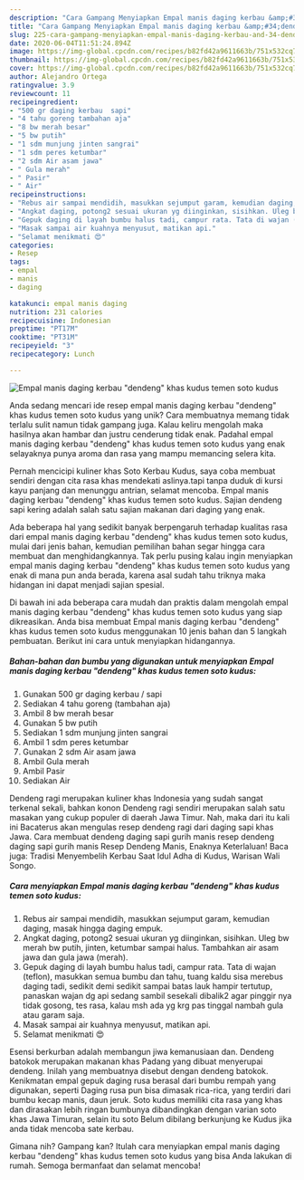 ```yaml
---
description: "Cara Gampang Menyiapkan Empal manis daging kerbau &amp;#34;dendeng&amp;#34; khas kudus temen soto kudus, Bisa Manjain Lidah"
title: "Cara Gampang Menyiapkan Empal manis daging kerbau &amp;#34;dendeng&amp;#34; khas kudus temen soto kudus, Bisa Manjain Lidah"
slug: 225-cara-gampang-menyiapkan-empal-manis-daging-kerbau-and-34-dendeng-and-34-khas-kudus-temen-soto-kudus-bisa-manjain-lidah
date: 2020-06-04T11:51:24.894Z
image: https://img-global.cpcdn.com/recipes/b82fd42a9611663b/751x532cq70/empal-manis-daging-kerbau-dendeng-khas-kudus-temen-soto-kudus-foto-resep-utama.jpg
thumbnail: https://img-global.cpcdn.com/recipes/b82fd42a9611663b/751x532cq70/empal-manis-daging-kerbau-dendeng-khas-kudus-temen-soto-kudus-foto-resep-utama.jpg
cover: https://img-global.cpcdn.com/recipes/b82fd42a9611663b/751x532cq70/empal-manis-daging-kerbau-dendeng-khas-kudus-temen-soto-kudus-foto-resep-utama.jpg
author: Alejandro Ortega
ratingvalue: 3.9
reviewcount: 11
recipeingredient:
- "500 gr daging kerbau  sapi"
- "4 tahu goreng tambahan aja"
- "8 bw merah besar"
- "5 bw putih"
- "1 sdm munjung jinten sangrai"
- "1 sdm peres ketumbar"
- "2 sdm Air asam jawa"
- " Gula merah"
- " Pasir"
- " Air"
recipeinstructions:
- "Rebus air sampai mendidih, masukkan sejumput garam, kemudian daging, masak hingga daging empuk."
- "Angkat daging, potong2 sesuai ukuran yg diinginkan, sisihkan. Uleg bw merah bw putih, jinten, ketumbar sampai halus. Tambahkan air asam jawa dan gula jawa (merah)."
- "Gepuk daging di layah bumbu halus tadi, campur rata. Tata di wajan (teflon), masukkan semua bumbu dan tahu, tuang kaldu sisa merebus daging tadi, sedikit demi sedikit sampai batas lauk hampir tertutup, panaskan wajan dg api sedang sambil sesekali dibalik2 agar pinggir nya tidak gosong, tes rasa, kalau msh ada yg krg pas tinggal nambah gula atau garam saja."
- "Masak sampai air kuahnya menyusut, matikan api."
- "Selamat menikmati 😍"
categories:
- Resep
tags:
- empal
- manis
- daging

katakunci: empal manis daging 
nutrition: 231 calories
recipecuisine: Indonesian
preptime: "PT17M"
cooktime: "PT31M"
recipeyield: "3"
recipecategory: Lunch

---
```



![Empal manis daging kerbau &#34;dendeng&#34; khas kudus temen soto kudus](https://img-global.cpcdn.com/recipes/b82fd42a9611663b/751x532cq70/empal-manis-daging-kerbau-dendeng-khas-kudus-temen-soto-kudus-foto-resep-utama.jpg)

Anda sedang mencari ide resep empal manis daging kerbau &#34;dendeng&#34; khas kudus temen soto kudus yang unik? Cara membuatnya memang tidak terlalu sulit namun tidak gampang juga. Kalau keliru mengolah maka hasilnya akan hambar dan justru cenderung tidak enak. Padahal empal manis daging kerbau &#34;dendeng&#34; khas kudus temen soto kudus yang enak selayaknya punya aroma dan rasa yang mampu memancing selera kita.

Pernah mencicipi kuliner khas Soto Kerbau Kudus, saya coba membuat sendiri dengan cita rasa khas mendekati aslinya.tapi tanpa duduk di kursi kayu panjang dan menunggu antrian, selamat mencoba. Empal manis daging kerbau &#34;dendeng&#34; khas kudus temen soto kudus. Sajian dendeng sapi kering adalah salah satu sajian makanan dari daging yang enak.

Ada beberapa hal yang sedikit banyak berpengaruh terhadap kualitas rasa dari empal manis daging kerbau &#34;dendeng&#34; khas kudus temen soto kudus, mulai dari jenis bahan, kemudian pemilihan bahan segar hingga cara membuat dan menghidangkannya. Tak perlu pusing kalau ingin menyiapkan empal manis daging kerbau &#34;dendeng&#34; khas kudus temen soto kudus yang enak di mana pun anda berada, karena asal sudah tahu triknya maka hidangan ini dapat menjadi sajian spesial.


Di bawah ini ada beberapa cara mudah dan praktis dalam mengolah empal manis daging kerbau &#34;dendeng&#34; khas kudus temen soto kudus yang siap dikreasikan. Anda bisa membuat Empal manis daging kerbau &#34;dendeng&#34; khas kudus temen soto kudus menggunakan 10 jenis bahan dan 5 langkah pembuatan. Berikut ini cara untuk menyiapkan hidangannya.

<!--inarticleads1-->

##### Bahan-bahan dan bumbu yang digunakan untuk menyiapkan Empal manis daging kerbau &#34;dendeng&#34; khas kudus temen soto kudus:

1. Gunakan 500 gr daging kerbau / sapi
1. Sediakan 4 tahu goreng (tambahan aja)
1. Ambil 8 bw merah besar
1. Gunakan 5 bw putih
1. Sediakan 1 sdm munjung jinten sangrai
1. Ambil 1 sdm peres ketumbar
1. Gunakan 2 sdm Air asam jawa
1. Ambil  Gula merah
1. Ambil  Pasir
1. Sediakan  Air


Dendeng ragi merupakan kuliner khas Indonesia yang sudah sangat terkenal sekali, bahkan konon Dendeng ragi sendiri merupakan salah satu masakan yang cukup populer di daerah Jawa Timur. Nah, maka dari itu kali ini Bacaterus akan mengulas resep dendeng ragi dari daging sapi khas Jawa. Cara membuat dendeng daging sapi gurih manis resep dendeng daging sapi gurih manis Resep Dendeng Manis, Enaknya Keterlaluan! Baca juga: Tradisi Menyembelih Kerbau Saat Idul Adha di Kudus, Warisan Wali Songo. 

<!--inarticleads2-->

##### Cara menyiapkan Empal manis daging kerbau &#34;dendeng&#34; khas kudus temen soto kudus:

1. Rebus air sampai mendidih, masukkan sejumput garam, kemudian daging, masak hingga daging empuk.
1. Angkat daging, potong2 sesuai ukuran yg diinginkan, sisihkan. Uleg bw merah bw putih, jinten, ketumbar sampai halus. Tambahkan air asam jawa dan gula jawa (merah).
1. Gepuk daging di layah bumbu halus tadi, campur rata. Tata di wajan (teflon), masukkan semua bumbu dan tahu, tuang kaldu sisa merebus daging tadi, sedikit demi sedikit sampai batas lauk hampir tertutup, panaskan wajan dg api sedang sambil sesekali dibalik2 agar pinggir nya tidak gosong, tes rasa, kalau msh ada yg krg pas tinggal nambah gula atau garam saja.
1. Masak sampai air kuahnya menyusut, matikan api.
1. Selamat menikmati 😍


Esensi berkurban adalah membangun jiwa kemanusiaan dan. Dendeng batokok merupakan makanan khas Padang yang dibuat menyerupai dendeng. Inilah yang membuatnya disebut dengan dendeng batokok. Kenikmatan empal gepuk daging rusa berasal dari bumbu rempah yang digunakan, seperti Daging rusa pun bisa dimasak rica-rica, yang terdiri dari bumbu kecap manis, daun jeruk. Soto kudus memiliki cita rasa yang khas dan dirasakan lebih ringan bumbunya dibandingkan dengan varian soto khas Jawa Timuran, selain itu soto Belum dibilang berkunjung ke Kudus jika anda tidak mencoba sate kerbau. 

Gimana nih? Gampang kan? Itulah cara menyiapkan empal manis daging kerbau &#34;dendeng&#34; khas kudus temen soto kudus yang bisa Anda lakukan di rumah. Semoga bermanfaat dan selamat mencoba!
